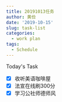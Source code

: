 ```yaml
---
title: 20191013任务
author: 黄俭
date: '2019-10-15'
slug: task-list
categories:
  - work plan
tags:
  - Schedule
---
```


Today's Task

- [X] 收听美语咖啡屋
- [X] 法宣在线刷300分
- [X] 学习公社师德师风